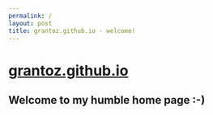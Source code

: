 ```yaml
---
permalink: /
layout: post
title: grantoz.github.io - welcome!
---
```

# [grantoz.github.io](https://grantoz.github.io)

## Welcome to my humble home page :-)
